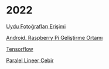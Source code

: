 # 2022

[Uydu Fotoğrafları Erişimi](06/uydu-fotograf-satellite-image.html)

[Android, Raspberry Pi Geliştirme Ortamı](09/gelistirme-ortami-tablet-rpi.html)

[Tensorflow](10/tensorflow.html)

[Paralel Lineer Cebir](11/paralel-lineer-cebir.html)

